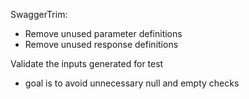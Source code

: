 SwaggerTrim:
- Remove unused parameter definitions
- Remove unused response definitions

Validate the inputs generated for test
- goal is to avoid unnecessary null and empty checks
